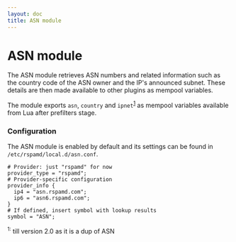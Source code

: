 ```yaml
---
layout: doc
title: ASN module
---
```


# ASN module

The ASN module retrieves ASN numbers and related information such as the country code of the ASN owner and the IP's announced subnet. These details are then made available to other plugins as mempool variables.

The module exports `asn`, `country` and `ipnet`<sup>[1](#fn)</sup> as mempool variables available from Lua after prefilters stage.

### Configuration

The ASN module is enabled by default and its settings can be found in `/etc/rspamd/local.d/asn.conf`.

~~~hcl
# Provider: just "rspamd" for now
provider_type = "rspamd";
# Provider-specific configuration
provider_info {
  ip4 = "asn.rspamd.com";
  ip6 = "asn6.rspamd.com";
}
# If defined, insert symbol with lookup results
symbol = "ASN";
~~~

<a name="fn"><sup>1:</sup></a> till version 2.0 as it is a dup of ASN
